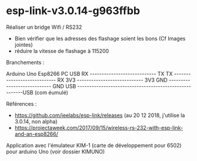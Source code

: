 # esp-link-v3.0.14-g963ffbb

Réaliser un bridge Wifi / RS232 

- Bien vérifier que les adresses des flashage soient les bons (Cf Images jointes)
- réduire la vitesse de flashage à 115200

Branchements :

Arduino Uno                     Esp8266                 PC USB
RX   ----------------------------  TX
TX   ----------------------------  RX
3V3  ---------------------------- 3V3
GND  ---------------------------- GND
USB  -------------------------------------------------------USB (com éumulé)

Références :
- https://github.com/jeelabs/esp-link/releases (au 20 12 2018, j'utilise la 3.0.14, non alpha) 
- https://projectaweek.com/2017/09/15/wireless-rs-232-with-esp-link-and-an-esp8266/

Application avec l'émulateur KIM-1 (carte de développement pour 6502) pour arduino Uno (voir dossier KIMUNO)
